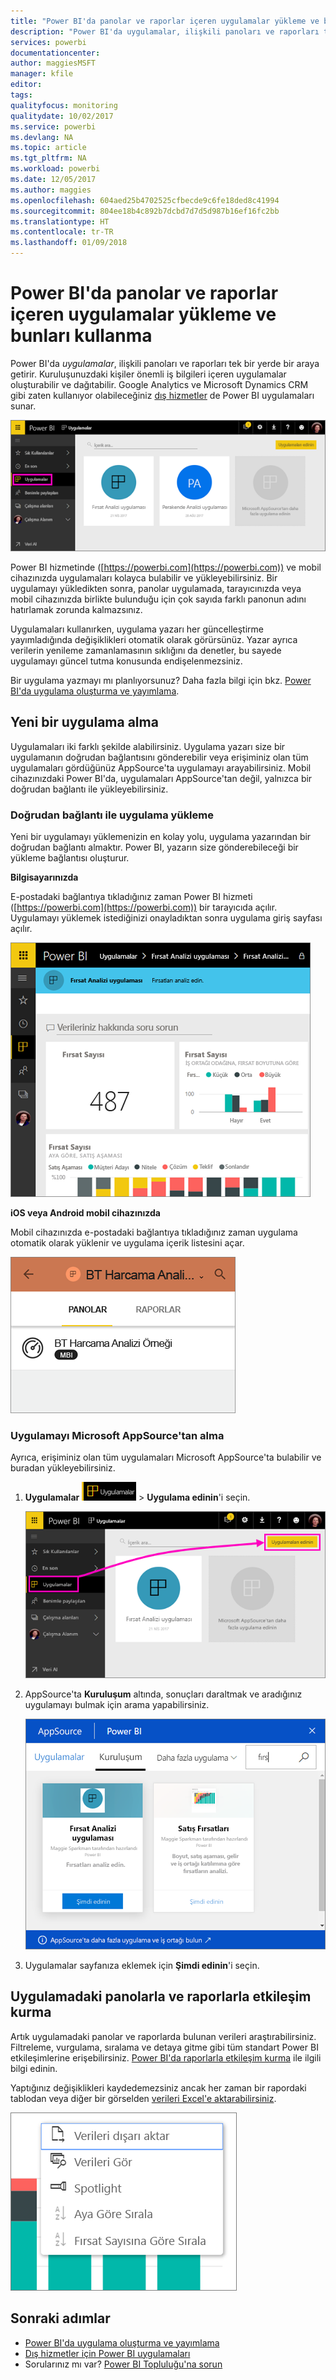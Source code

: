 ```yaml
---
title: "Power BI'da panolar ve raporlar içeren uygulamalar yükleme ve bunları kullanma"
description: "Power BI'da uygulamalar, ilişkili panoları ve raporları tek bir yerde bir araya getirir."
services: powerbi
documentationcenter: 
author: maggiesMSFT
manager: kfile
editor: 
tags: 
qualityfocus: monitoring
qualitydate: 10/02/2017
ms.service: powerbi
ms.devlang: NA
ms.topic: article
ms.tgt_pltfrm: NA
ms.workload: powerbi
ms.date: 12/05/2017
ms.author: maggies
ms.openlocfilehash: 604aed25b4702525cfbecde9c6fe18ded8c41994
ms.sourcegitcommit: 804ee18b4c892b7dcbd7d7d5d987b16ef16fc2bb
ms.translationtype: HT
ms.contentlocale: tr-TR
ms.lasthandoff: 01/09/2018
---
```

# <a name="install-and-use-apps-with-dashboards-and-reports-in-power-bi"></a>Power BI'da panolar ve raporlar içeren uygulamalar yükleme ve bunları kullanma
Power BI'da *uygulamalar*, ilişkili panoları ve raporları tek bir yerde bir araya getirir. Kuruluşunuzdaki kişiler önemli iş bilgileri içeren uygulamalar oluşturabilir ve dağıtabilir. Google Analytics ve Microsoft Dynamics CRM gibi zaten kullanıyor olabileceğiniz [dış hizmetler](service-connect-to-services.md) de Power BI uygulamaları sunar. 

![Power BI'daki uygulamalar](media/service-install-use-apps/power-bi-apps-left-nav.png)

Power BI hizmetinde ([https://powerbi.com](https://powerbi.com)) ve mobil cihazınızda uygulamaları kolayca bulabilir ve yükleyebilirsiniz. Bir uygulamayı yükledikten sonra, panolar uygulamada, tarayıcınızda veya mobil cihazınızda birlikte bulunduğu için çok sayıda farklı panonun adını hatırlamak zorunda kalmazsınız.

Uygulamaları kullanırken, uygulama yazarı her güncelleştirme yayımladığında değişiklikleri otomatik olarak görürsünüz. Yazar ayrıca verilerin yenileme zamanlamasının sıklığını da denetler, bu sayede uygulamayı güncel tutma konusunda endişelenmezsiniz. 

Bir uygulama yazmayı mı planlıyorsunuz? Daha fazla bilgi için bkz. [Power BI'da uygulama oluşturma ve yayımlama](service-create-distribute-apps.md).

## <a name="get-a-new-app"></a>Yeni bir uygulama alma
Uygulamaları iki farklı şekilde alabilirsiniz. Uygulama yazarı size bir uygulamanın doğrudan bağlantısını gönderebilir veya erişiminiz olan tüm uygulamaları gördüğünüz AppSource'ta uygulamayı arayabilirsiniz. Mobil cihazınızdaki Power BI'da, uygulamaları AppSource'tan değil, yalnızca bir doğrudan bağlantı ile yükleyebilirsiniz. 

### <a name="install-an-app-from-a-direct-link"></a>Doğrudan bağlantı ile uygulama yükleme
Yeni bir uygulamayı yüklemenizin en kolay yolu, uygulama yazarından bir doğrudan bağlantı almaktır. Power BI, yazarın size gönderebileceği bir yükleme bağlantısı oluşturur.

**Bilgisayarınızda** 

E-postadaki bağlantıya tıkladığınız zaman Power BI hizmeti ([https://powerbi.com](https://powerbi.com)) bir tarayıcıda açılır. Uygulamayı yüklemek istediğinizi onayladıktan sonra uygulama giriş sayfası açılır.

![Power BI hizmetinde uygulama giriş sayfası](media/service-install-use-apps/power-bi-app-landing-page-opportunity-480.png)

**iOS veya Android mobil cihazınızda** 

Mobil cihazınızda e-postadaki bağlantıya tıkladığınız zaman uygulama otomatik olarak yüklenir ve uygulama içerik listesini açar. 

![Mobil cihazda uygulama içerik listesi](media/service-install-use-apps/power-bi-app-index-it-spend-360.png)

### <a name="get-the-app-from-microsoft-appsource"></a>Uygulamayı Microsoft AppSource'tan alma
Ayrıca, erişiminiz olan tüm uygulamaları Microsoft AppSource'ta bulabilir ve buradan yükleyebilirsiniz. 

1. **Uygulamalar** ![Sol gezinti çubuğundaki Uygulamalar](media/service-install-use-apps/power-bi-apps-bar.png) > **Uygulama edinin**'i seçin. 
   
     ![Uygulama edinin simgesi](media/service-install-use-apps/power-bi-service-apps-get-apps-oppty.png)
2. AppSource'ta **Kuruluşum** altında, sonuçları daraltmak ve aradığınız uygulamayı bulmak için arama yapabilirsiniz.
   
     ![AppSource'ta Kuruluşum altında](media/service-install-use-apps/power-bi-appsource-my-org.png)
3. Uygulamalar sayfanıza eklemek için **Şimdi edinin**'i seçin. 

## <a name="interact-with-the-dashboards-and-reports-in-the-app"></a>Uygulamadaki panolarla ve raporlarla etkileşim kurma
Artık uygulamadaki panolar ve raporlarda bulunan verileri araştırabilirsiniz. Filtreleme, vurgulama, sıralama ve detaya gitme gibi tüm standart Power BI etkileşimlerine erişebilirsiniz. [Power BI'da raporlarla etkileşim kurma](service-reading-view-and-editing-view.md) ile ilgili bilgi edinin. 

Yaptığınız değişiklikleri kaydedemezsiniz ancak her zaman bir rapordaki tablodan veya diğer bir görselden [verileri Excel'e aktarabilirsiniz](power-bi-visualization-export-data.md).

![Bir Power BI görselinden verileri dışarı aktarma](media/service-install-use-apps/power-bi-service-export-data-visual.png)

## <a name="next-steps"></a>Sonraki adımlar
* [Power BI'da uygulama oluşturma ve yayımlama](service-create-distribute-apps.md)
* [Dış hizmetler için Power BI uygulamaları](service-connect-to-services.md)
* Sorularınız mı var? [Power BI Topluluğu'na sorun](http://community.powerbi.com/)

